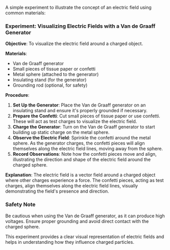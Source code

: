 A simple experiment to illustrate the concept of an electric field using common materials:

### Experiment: Visualizing Electric Fields with a Van de Graaff Generator

**Objective**: To visualize the electric field around a charged object.

**Materials**:
- Van de Graaff generator
- Small pieces of tissue paper or confetti
- Metal sphere (attached to the generator)
- Insulating stand (for the generator)
- Grounding rod (optional, for safety)

**Procedure**:
1. **Set Up the Generator**: Place the Van de Graaff generator on an insulating stand and ensure it's properly grounded if necessary.
2. **Prepare the Confetti**: Cut small pieces of tissue paper or use confetti. These will act as test charges to visualize the electric field.
3. **Charge the Generator**: Turn on the Van de Graaff generator to start building up static charge on the metal sphere.
4. **Observe the Electric Field**: Sprinkle the confetti around the metal sphere. As the generator charges, the confetti pieces will align themselves along the electric field lines, moving away from the sphere.
5. **Record Observations**: Note how the confetti pieces move and align, illustrating the direction and shape of the electric field around the charged sphere.

**Explanation**: The electric field is a vector field around a charged object where other charges experience a force. The confetti pieces, acting as test charges, align themselves along the electric field lines, visually demonstrating the field's presence and direction.

### Safety Note
Be cautious when using the Van de Graaff generator, as it can produce high voltages. Ensure proper grounding and avoid direct contact with the charged sphere.

This experiment provides a clear visual representation of electric fields and helps in understanding how they influence charged particles.
